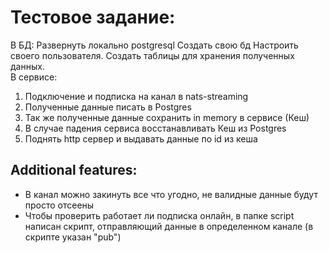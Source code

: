 # Тестовое задание:
В БД:
Развернуть локально postgresql
Создать свою бд
Настроить своего пользователя.
Создать таблицы для хранения полученных данных.\
В сервисе:
1. Подключение и подписка на канал в nats-streaming
2. Полученные данные писать в Postgres
3. Так же полученные данные сохранить in memory в сервисе (Кеш)
4. В случае падения сервиса восстанавливать Кеш из Postgres
5. Поднять http сервер и выдавать данные по id из кеша

## Additional features:
* В канал можно закинуть все что угодно, не валидные данные будут просто отсеены
* Чтобы проверить работает ли подписка онлайн, в папке script написан скрипт, отправляющий данные в определенном канале (в скрипте указан "pub")
